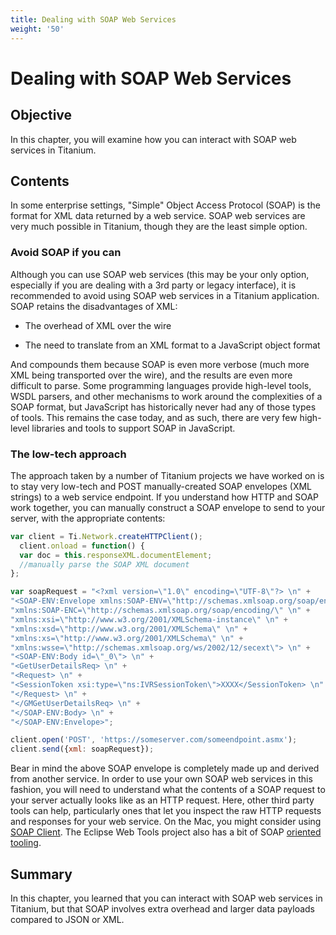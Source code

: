 ```yaml
---
title: Dealing with SOAP Web Services
weight: '50'
---
```


# Dealing with SOAP Web Services

## Objective

In this chapter, you will examine how you can interact with SOAP web services in Titanium.

## Contents

In some enterprise settings, "Simple" Object Access Protocol (SOAP) is the format for XML data returned by a web service. SOAP web services are very much possible in Titanium, though they are the least simple option.

### Avoid SOAP if you can

Although you can use SOAP web services (this may be your only option, especially if you are dealing with a 3rd party or legacy interface), it is recommended to avoid using SOAP web services in a Titanium application. SOAP retains the disadvantages of XML:

* The overhead of XML over the wire

* The need to translate from an XML format to a JavaScript object format

And compounds them because SOAP is even more verbose (much more XML being transported over the wire), and the results are even more difficult to parse. Some programming languages provide high-level tools, WSDL parsers, and other mechanisms to work around the complexities of a SOAP format, but JavaScript has historically never had any of those types of tools. This remains the case today, and as such, there are very few high-level libraries and tools to support SOAP in JavaScript.

### The low-tech approach

The approach taken by a number of Titanium projects we have worked on is to stay very low-tech and POST manually-created SOAP envelopes (XML strings) to a web service endpoint. If you understand how HTTP and SOAP work together, you can manually construct a SOAP envelope to send to your server, with the appropriate contents:

```javascript
var client = Ti.Network.createHTTPClient();
  client.onload = function() {
  var doc = this.responseXML.documentElement;
  //manually parse the SOAP XML document
};

var soapRequest = "<?xml version=\"1.0\" encoding=\"UTF-8\"?> \n" +
"<SOAP-ENV:Envelope xmlns:SOAP-ENV=\"http://schemas.xmlsoap.org/soap/envelope/\" \n" +
"xmlns:SOAP-ENC=\"http://schemas.xmlsoap.org/soap/encoding/\" \n" +
"xmlns:xsi=\"http://www.w3.org/2001/XMLSchema-instance\" \n" +
"xmlns:xsd=\"http://www.w3.org/2001/XMLSchema\" \n" +
"xmlns:xs=\"http://www.w3.org/2001/XMLSchema\" \n" +
"xmlns:wsse=\"http://schemas.xmlsoap.org/ws/2002/12/secext\"> \n" +
"<SOAP-ENV:Body id=\"_0\"> \n" +
"<GetUserDetailsReq> \n" +
"<Request> \n" +
"<SessionToken xsi:type=\"ns:IVRSessionToken\">XXXX</SessionToken> \n" +
"</Request> \n" +
"</GMGetUserDetailsReq> \n" +
"</SOAP-ENV:Body> \n" +
"</SOAP-ENV:Envelope>";

client.open('POST', 'https://someserver.com/someendpoint.asmx');
client.send({xml: soapRequest});
```

Bear in mind the above SOAP envelope is completely made up and derived from another service. In order to use your own SOAP web services in this fashion, you will need to understand what the contents of a SOAP request to your server actually looks like as an HTTP request. Here, other third party tools can help, particularly ones that let you inspect the raw HTTP requests and responses for your web service. On the Mac, you might consider using [SOAP Client](http://ditchnet.org/soapclient/). The Eclipse Web Tools project also has a bit of SOAP [oriented tooling](http://www.eclipse.org/webtools/ws/).

## Summary

In this chapter, you learned that you can interact with SOAP web services in Titanium, but that SOAP involves extra overhead and larger data payloads compared to JSON or XML.
